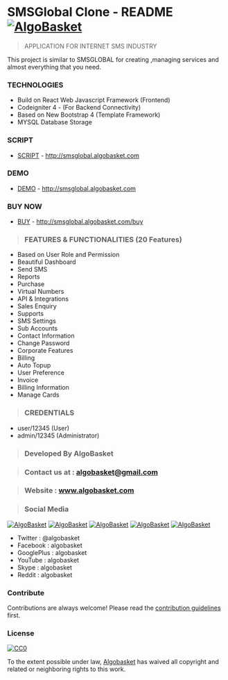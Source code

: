 # SMSGlobal Clone - README [![AlgoBasket](https://image.ibb.co/huhL9c/buynow_green.png)](http://smsglobal.algobasket.com/buy)

> APPLICATION FOR INTERNET SMS INDUSTRY

This project is similar to SMSGLOBAL for creating ,managing services and almost everything that you need.
### TECHNOLOGIES
 * Build on React Web Javascript Framework (Frontend)
 * Codeigniter 4 - (For Backend Connectivity)
 * Based on New Bootstrap 4 (Template Framework)
 * MYSQL Database Storage

### SCRIPT 
- [SCRIPT](http://smsglobal.algobasket.com) - http://smsglobal.algobasket.com

### DEMO   
- [DEMO](http://smsglobal.algobasket.com) - http://smsglobal.algobasket.com
 
### BUY NOW    
- [BUY](http://smsglobal.algobasket.com/buy) - http://smsglobal.algobasket.com/buy

> ### FEATURES & FUNCTIONALITIES (20 Features)
* Based on User Role and Permission
* Beautiful Dashboard
* Send SMS
* Reports
* Purchase
* Virtual Numbers
* API & Integrations
* Sales Enquiry
* Supports
* SMS Settings
* Sub Accounts
* Contact Information
* Change Password
* Corporate Features
* Billing
* Auto Topup
* User Preference
* Invoice
* Billing Information
* Manage Cards

> ### CREDENTIALS 
 - user/12345  (User)
 - admin/12345 (Administrator)
 
 > ### Developed By AlgoBasket
 
> ### Contact us at : algobasket@gmail.com 
 
> ### Website : www.algobasket.com

> ### Social Media 
[![AlgoBasket](http://icons.iconarchive.com/icons/designbolts/hand-stitched/48/Twitter-icon.png)](http://twitter.com/algobasket)
[![AlgoBasket](http://icons.iconarchive.com/icons/designbolts/hand-stitched/48/Facebook-icon.png)](http://facebook.com/algobasket)
[![AlgoBasket](http://icons.iconarchive.com/icons/designbolts/hand-stitched/48/Google-Plus-icon.png)](https://plus.google.com/+AlgoBasket)
[![AlgoBasket](http://icons.iconarchive.com/icons/designbolts/hand-stitched/48/YouTube-icon.png)](http://youtube.com/c/AlgoBasket)
[![AlgoBasket](http://icons.iconarchive.com/icons/limav/flat-gradient-social/48/Skype-icon.png)](https://web.skype.com)
- Twitter    : @algobasket 
- Facebook   : algobasket
- GooglePlus : algobasket
- YouTube    : algobasket
- Skype      : algobasket
- Reddit     : algobasket

### Contribute

Contributions are always welcome!
Please read the [contribution guidelines](contributing.md) first.

### License

[![CC0](https://licensebuttons.net/p/zero/1.0/88x31.png)](https://creativecommons.org/publicdomain/zero/1.0/)

To the extent possible under law, [Algobasket](http://algobasket.com/copyright) has waived all copyright and related or neighboring rights to this work.
 

